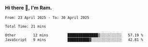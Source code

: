### Hi there 👋, I'm Ram.

<!--START_SECTION:waka-->

```txt
From: 23 April 2025 - To: 30 April 2025

Total Time: 21 mins

Other        12 mins         ██████████████▒░░░░░░░░░░   57.19 %
JavaScript   9 mins          ██████████▓░░░░░░░░░░░░░░   42.81 %
```

<!--END_SECTION:waka-->
